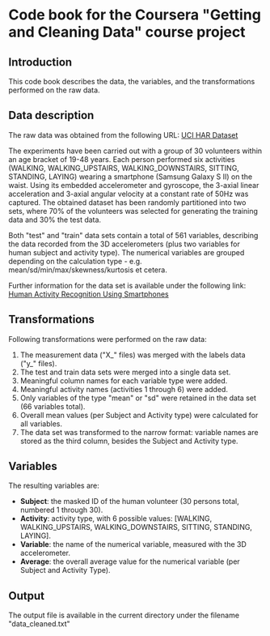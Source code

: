 # Code book for the Coursera "Getting and Cleaning Data" course project

## Introduction
This code book describes the data, the variables, and the transformations performed on the raw data.

## Data description
The raw data was obtained from the following URL: [UCI HAR Dataset](https://d396qusza40orc.cloudfront.net/getdata%2Fprojectfiles%2FUCI%20HAR%20Dataset.zip)

The experiments have been carried out with a group of 30 volunteers within an age bracket of 19-48 years. Each person performed six activities (WALKING, WALKING_UPSTAIRS, WALKING_DOWNSTAIRS, SITTING, STANDING, LAYING) wearing a smartphone (Samsung Galaxy S II) on the waist. Using its embedded accelerometer and gyroscope, the 3-axial linear acceleration and 3-axial angular velocity at a constant rate of 50Hz was captured. The obtained dataset has been randomly partitioned into two sets, where 70% of the volunteers was selected for generating the training data and 30% the test data.

Both "test" and "train" data sets contain a total of 561 variables, describing the data recorded from the 3D accelerometers (plus two variables for human subject and activity type).
The numerical variables are grouped depending on the calculation type - e.g. mean/sd/min/max/skewness/kurtosis et cetera.

Further information for the data set is available under the following link: [Human Activity Recognition Using Smartphones](http://archive.ics.uci.edu/ml/datasets/Human+Activity+Recognition+Using+Smartphones)

## Transformations
Following transformations were performed on the raw data:

1. The measurement data ("X_" files) was merged with the labels data ("y_" files).
2. The test and train data sets were merged into a single data set.
3. Meaningful column names for each variable type were added.
4. Meaningful activity names (activities 1 through 6) were added.
5. Only variables of the type "mean" or "sd" were retained in the data set (66 variables total).
6. Overall mean values (per Subject and Activity type) were calculated for all variables.
7. The data set was transformed to the narrow format: variable names are stored as the third column, besides the Subject and Activity type.

## Variables
The resulting variables are:

* **Subject**: the masked ID of the human volunteer (30 persons total, numbered 1 through 30).
* **Activity**: activity type, with 6 possible values: [WALKING, WALKING_UPSTAIRS, WALKING_DOWNSTAIRS, SITTING, STANDING, LAYING].
* **Variable**: the name of the numerical variable, measured with the 3D accelerometer.
* **Average**: the overall average value for the numerical variable (per Subject and Activity Type).

## Output
The output file is available in the current directory under the filename "data_cleaned.txt"
